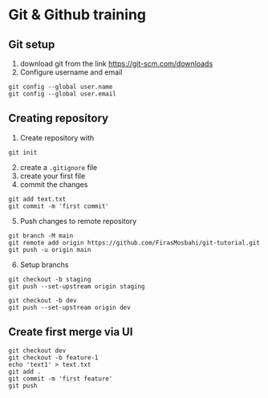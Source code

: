 # Git & Github training

## Git setup

1. download git from the link <a href="https://git-scm.com/downloads">https://git-scm.com/downloads</a>
2. Configure username and email
```shell
git config --global user.name
git config --global user.email
```

## Creating repository

1. Create repository with 
```shell
git init  
```
2. create a `.gitignore` file
3. create your first file
4. commit the changes
```shell
git add text.txt
git commit -m 'first commit'
```
5. Push changes to remote repository
```shell
git branch -M main
git remote add origin https://github.com/FirasMosbahi/git-tutorial.git
git push -u origin main
```

6. Setup branchs

```shell
git checkout -b staging
git push --set-upstream origin staging

git checkout -b dev
git push --set-upstream origin dev
```

## Create first merge via UI

```shell
git checkout dev
git checkout -b feature-1
echo 'text1' > text.txt
git add .
git commit -m 'first feature'
git push
```